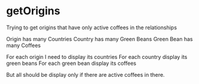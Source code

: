# getOrigins
Trying to get origins that have only active coffees in the relationships

Origin has many Countries
Country has many Green Beans
Green Bean has many Coffees

For each origin I need to display its countries 
For each country display its green beans
For each green bean display its coffees

But all should be display only if there are active coffees in there.
